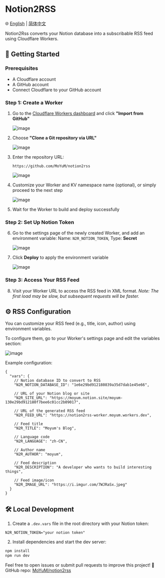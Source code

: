 # Notion2RSS

🌐 [English](README.md) | [简体中文](README-zh.md)

Notion2Rss converts your Notion database into a subscribable RSS feed using Cloudflare Workers.

## 🚀 Getting Started

### Prerequisites

* A Cloudflare account
* A GitHub account
* Connect Cloudflare to your GitHub account

### Step 1: Create a Worker

1. Go to the [Cloudflare Workers dashboard](https://workers.cloudflare.com/) and click **"Import from GitHub"**

   ![image](https://github.com/user-attachments/assets/f9c0a82a-9576-47ae-8815-8f1a40bcbfc7)

2. Choose **"Clone a Git repository via URL"**

   ![image](https://github.com/user-attachments/assets/14e2fed8-cdad-497a-8128-3defc7e9c526)

3. Enter the repository URL:

   ```
   https://github.com/MoYuM/notion2rss
   ```

   ![image](https://github.com/user-attachments/assets/d674b15b-c754-4792-8afd-800f49eaaf34)

4. Customize your Worker and KV namespace name (optional), or simply proceed to the next step

   ![image](https://github.com/user-attachments/assets/dce4416b-8e79-4722-b7d0-83d3d19f5d4a)

5. Wait for the Worker to build and deploy successfully

### Step 2: Set Up Notion Token

6. Go to the settings page of the newly created Worker, and add an environment variable:
   Name: `N2R_NOTION_TOKEN`, Type: **Secret**

   ![image](https://github.com/user-attachments/assets/963c56ad-66aa-44bc-b9fa-cd3fc5c5d79e)

7. Click **Deploy** to apply the environment variable

   ![image](https://github.com/user-attachments/assets/38c7ca79-8b47-4c18-b555-b9e36d888147)

### Step 3: Access Your RSS Feed

8. Visit your Worker URL to access the RSS feed in XML format.
   *Note: The first load may be slow, but subsequent requests will be faster.*

## ⚙️ RSS Configuration

You can customize your RSS feed (e.g., title, icon, author) using environment variables.

To configure them, go to your Worker's settings page and edit the variables section:

![image](https://github.com/user-attachments/assets/67b34950-3644-4f23-b680-9dc5d5778d66)

Example configuration:

```jsonc
{
  "vars": {
    // Notion database ID to convert to RSS
    "N2R_NOTION_DATABASE_ID": "1e6e29bd912180839a35d7dab1e45e66",

    // URL of your Notion blog or site
    "N2R_SITE_URL": "https://moyum.notion.site/moyum-130e29bd912180f7bee6c01cc2b09017",

    // URL of the generated RSS feed
    "N2R_FEED_URL": "https://notion2rss-worker.moyum.workers.dev",

    // Feed title
    "N2R_TITLE": "Moyum's Blog",

    // Language code
    "N2R_LANGUAGE": "zh-CN",

    // Author name
    "N2R_AUTHOR": "moyum",

    // Feed description
    "N2R_DESCRIPTION": "A developer who wants to build interesting things",

    // Feed image/icon
    "N2R_IMAGE_URL": "https://i.imgur.com/7WJRaSx.jpeg"
  }
}
```

## 🛠️ Local Development

1. Create a `.dev.vars` file in the root directory with your Notion token:

```
N2R_NOTION_TOKEN="your notion token"
```

2. Install dependencies and start the dev server:

```bash
npm install
npm run dev
```

Feel free to open issues or submit pull requests to improve this project! 🎉
GitHub repo: [MoYuM/notion2rss](https://github.com/MoYuM/notion2rss)
